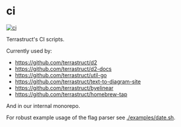 # ci

[![ci](https://github.com/terrastruct/ci/actions/workflows/ci.yml/badge.svg)](https://github.com/terrastruct/ci/actions/workflows/ci.yml)

Terrastruct's CI scripts.

Currently used by:

- https://github.com/terrastruct/d2
- https://github.com/terrastruct/d2-docs
- https://github.com/terrastruct/util-go
- https://github.com/terrastruct/text-to-diagram-site
- https://github.com/terrastruct/byelinear
- https://github.com/terrastruct/homebrew-tap

And in our internal monorepo.

For robust example usage of the flag parser see [./examples/date.sh](./examples/date.sh).
